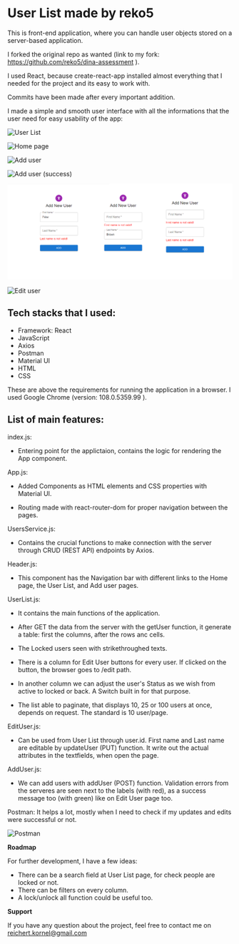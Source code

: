 # User List made by reko5
This is front-end application, where you can handle user objects stored on a server-based application.

I forked the original repo as wanted (link to my fork: https://github.com/reko5/dina-assessment ).

I used React, because create-react-app installed almost everything that I needed for the project and its easy to work with.

Commits have been made after every important addition.

I made a simple and smooth user interface with all the informations that the user need for easy usability of the app:

![User List](https://user-images.githubusercontent.com/105787337/206960081-ac64355a-66f4-4085-8352-b1544a682d76.jpg)

![Home page](https://github.com/reko5/user-list/blob/main/public/Home%20page.jpg)

![Add user](https://github.com/reko5/user-list/blob/main/public/Add%20user.jpg)

![Add user (success)](https://github.com/reko5/user-list/blob/main/public/Add%20user%20(success).jpg)

![Add user (fails)](https://github.com/reko5/user-list/blob/main/public/Add%20user%20(fails).jpg)

![Edit user](https://github.com/reko5/user-list/blob/main/public/Edit%20user.jpg)

<h2>Tech stacks that I used:</h2>

- Framework: React
- JavaScript
- Axios
- Postman
- Material UI
- HTML
- CSS

These are above the requirements for running the application in a browser. I used Google Chrome (version: 108.0.5359.99 ).

<h2>List of main features:</h2>

index.js:
- Entering point for the applictaion, contains the logic for rendering the App component.

App.js:
- Added Components as HTML elements and CSS properties with Material UI.

- Routing made with react-router-dom for proper navigation between the pages.

UsersService.js:
- Contains the crucial functions to make connection with the server through CRUD (REST API) endpoints by Axios.

Header.js:
- This component has the Navigation bar with different links to the Home page, the User List, and Add user pages.

UserList.js:
- It contains the main functions of the application.

- After GET the data from the server with the getUser function, it generate a table: first the columns, after the rows anc cells.

- The Locked users seen with strikethroughed texts.

- There is a column for Edit User buttons for every user. If clicked on the button, the browser goes to /edit path.

- In another column we can adjust the user's Status as we wish from active to locked or back. A Switch built in for that purpose.

- The list able to paginate, that displays 10, 25 or 100 users at once, depends on request. The standard is 10 user/page.

EditUser.js:
- Can be used from User List through user.id. First name and Last name are editable by updateUser (PUT) function. It write out the actual attributes in the textfields, when open the page.

AddUser.js:
- We can add users with addUser (POST) function. Validation errors from the serveres are seen next to the labels (with red), as a success message too (with green) like on Edit User page too.

Postman: It helps a lot, mostly when I need to check if my updates and edits were successful or not.

![Postman](https://user-images.githubusercontent.com/105787337/206965563-1c1f8631-dd40-4f7a-9d8d-648c06678676.png)

**<p>Roadmap</p>**
For further development, I have a few ideas:
- There can be a search field at User List page, for check people are locked or not.
- There can be filters on every column.
- A lock/unlock all function could be useful too.

**<p>Support</p>**
If you have any question about the project, feel free to contact me on reichert.kornel@gmail.com